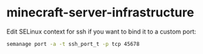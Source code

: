 # minecraft-server-infrastructure


Edit SELinux context for ssh if you want to bind it to a custom port:

```bash
semanage port -a -t ssh_port_t -p tcp 45678
```
